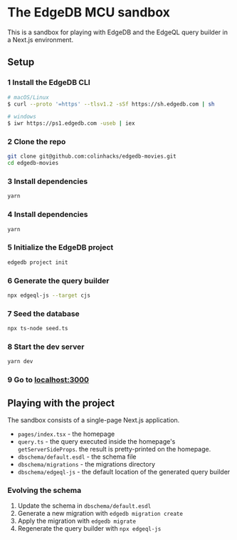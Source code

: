 # The EdgeDB MCU sandbox

This is a sandbox for playing with EdgeDB and the EdgeQL query builder in a Next.js environment.

## Setup

### 1 Install the EdgeDB CLI

```bash
# macOS/Linux
$ curl --proto '=https' --tlsv1.2 -sSf https://sh.edgedb.com | sh

# windows
$ iwr https://ps1.edgedb.com -useb | iex
```

### 2 Clone the repo

```bash
git clone git@github.com:colinhacks/edgedb-movies.git
cd edgedb-movies
```

### 3 Install dependencies

```bash
yarn
```

### 4 Install dependencies

```bash
yarn
```

### 5 Initialize the EdgeDB project

```bash
edgedb project init
```

### 6 Generate the query builder

```bash
npx edgeql-js --target cjs
```

### 7 Seed the database

```bash
npx ts-node seed.ts
```

### 8 Start the dev server

```bash
yarn dev
```

### 9 Go to [localhost:3000](http://localhost:3000)

## Playing with the project

The sandbox consists of a single-page Next.js application.

- `pages/index.tsx` - the homepage
- `query.ts` - the query executed inside the homepage's `getServerSideProps`. the result is pretty-printed on the homepage.
- `dbschema/default.esdl` - the schema file
- `dbschema/migrations` - the migrations directory
- `dbschema/edgeql-js` - the default location of the generated query builder

### Evolving the schema

1. Update the schema in `dbschema/default.esdl`
2. Generate a new migration with `edgedb migration create`
3. Apply the migration with `edgedb migrate`
4. Regenerate the query builder with `npx edgeql-js`
